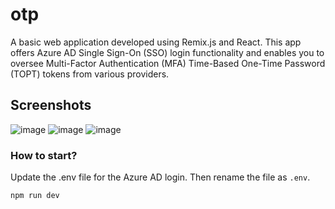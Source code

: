 # otp

A basic web application developed using Remix.js and React. This app offers Azure AD Single Sign-On (SSO) login functionality and enables you to oversee Multi-Factor Authentication (MFA) Time-Based One-Time Password (TOPT) tokens from various providers.

## Screenshots

![image](https://github.com/synle/otp/assets/3792401/fca85dbd-0b6e-4ee1-a24b-cca371065219)
![image](https://github.com/synle/otp/assets/3792401/2d37c191-ba2a-4e6a-9e2b-c5db90b77d52)
![image](https://github.com/synle/otp/assets/3792401/d2af4f61-3f03-4217-8d5d-1cfd0bf48e69)

### How to start?

Update the .env file for the Azure AD login. Then rename the file as `.env`.

```bash
npm run dev
```
